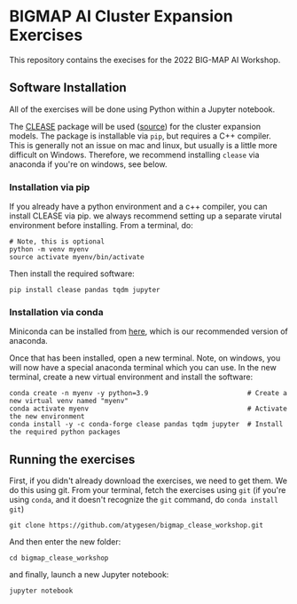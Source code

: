 # BIGMAP AI Cluster Expansion Exercises
This repository contains the execises for the 2022 BIG-MAP AI Workshop.

## Software Installation
All of the exercises will be done using Python within a Jupyter notebook.

The [CLEASE](https://clease.readthedocs.io) package will be used ([source](https://gitlab.com/computationalmaterials/clease)) for the cluster expansion models. The package is installable via `pip`, but requires a C++ compiler. This is generally not an issue on mac and linux, but usually is a little more difficult on Windows. Therefore, we recommend installing `clease` via anaconda if you're on windows, see below.

### Installation via pip
If you already have a python environment and a c++ compiler, you can install CLEASE via pip. we always recommend setting up a separate virutal environment before installing. From a terminal, do:

```shell
# Note, this is optional
python -m venv myenv
source activate myenv/bin/activate
```

Then install the required software:

```shell
pip install clease pandas tqdm jupyter
```

### Installation via conda
Miniconda can be installed from [here](https://docs.conda.io/projects/conda/en/latest/user-guide/install/index.html), which is our recommended version of anaconda.

Once that has been installed, open a new terminal. Note, on windows, you will now have a special anaconda terminal which you can use. In the new terminal, create a new virtual environment and install the software:

```shell
conda create -n myenv -y python=3.9                         # Create a new virtual venv named "myenv"
conda activate myenv                                        # Activate the new environment
conda install -y -c conda-forge clease pandas tqdm jupyter  # Install the required python packages
```

## Running the exercises

First, if you didn't already download the exercises, we need to get them. We do this using git. From your terminal, fetch the exercises using `git` (if you're using `conda`, and it doesn't recognize the `git` command, do `conda install git`)
```shell
git clone https://github.com/atygesen/bigmap_clease_workshop.git
```
And then enter the new folder:
```shell
cd bigmap_clease_workshop
```
and finally, launch a new Jupyter notebook:
```shell
jupyter notebook
```
